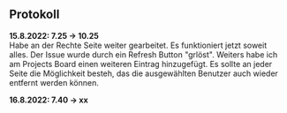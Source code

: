## Protokoll

**15.8.2022: 7.25 -> 10.25** <br>
Habe an der Rechte Seite weiter gearbeitet. Es funktioniert jetzt soweit alles. Der Issue wurde durch ein Refresh Button "grlöst". Weiters habe ich am Projects Board einen weiteren Eintrag hinzugefügt. Es sollte an jeder Seite die Möglichkeit besteh, das die ausgewählten Benutzer auch wieder entfernt werden können.


**16.8.2022: 7.40 -> xx** <br>
